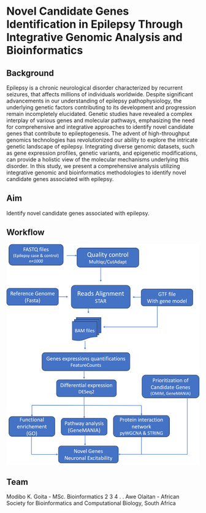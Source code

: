 # Novel Candidate Genes Identification in Epilepsy Through Integrative Genomic Analysis and Bioinformatics

## Background
Epilepsy is a chronic neurological disorder characterized by recurrent seizures, that affects millions of individuals worldwide. Despite significant advancements in our understanding of epilepsy pathophysiology, the underlying genetic factors contributing to its development and progression remain incompletely elucidated. Genetic studies have revealed a complex interplay of various genes and molecular pathways, emphasizing the need for comprehensive and integrative approaches to identify novel candidate genes that contribute to epileptogenesis.
The advent of high-throughput genomics technologies has revolutionized our ability to explore the intricate genetic landscape of epilepsy. Integrating diverse genomic datasets, such as gene expression profiles, genetic variants, and epigenetic modifications, can provide a holistic view of the molecular mechanisms underlying this disorder. In this study, we present a comprehensive analysis utilizing integrative genomic and bioinformatics methodologies to identify novel candidate genes associated with epilepsy.

## Aim
Identify novel candidate genes associated with epilepsy.

## Workflow
![image](https://github.com/omicscodeathon/epilepsygen/blob/main/figures/Methodology.png?raw=true)

## Team
Modibo K. Goita - MSc. Bioinformatics
2
3
4
.
.
Awe Olaitan - African Society for Bioinformatics and Computational Biology, South Africa
